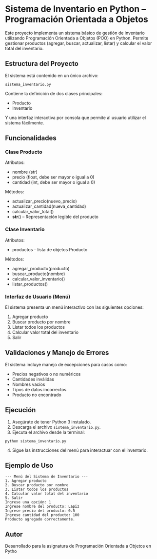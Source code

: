 # Sistema de Inventario en Python – Programación Orientada a Objetos

Este proyecto implementa un sistema básico de gestión de inventario utilizando Programación Orientada a Objetos (POO) en Python. Permite gestionar productos (agregar, buscar, actualizar, listar) y calcular el valor total del inventario.

## Estructura del Proyecto

El sistema está contenido en un único archivo:

```
sistema_inventario.py
```

Contiene la definición de dos clases principales:

- Producto
- Inventario

Y una interfaz interactiva por consola que permite al usuario utilizar el sistema fácilmente.

## Funcionalidades

### Clase Producto

Atributos:

- nombre (str)
- precio (float, debe ser mayor o igual a 0)
- cantidad (int, debe ser mayor o igual a 0)

Métodos:

- actualizar_precio(nuevo_precio)
- actualizar_cantidad(nueva_cantidad)
- calcular_valor_total()
- __str__() – Representación legible del producto

### Clase Inventario

Atributos:

- productos – lista de objetos Producto

Métodos:

- agregar_producto(producto)
- buscar_producto(nombre)
- calcular_valor_inventario()
- listar_productos()

### Interfaz de Usuario (Menú)

El sistema presenta un menú interactivo con las siguientes opciones:

1. Agregar producto
2. Buscar producto por nombre
3. Listar todos los productos
4. Calcular valor total del inventario
5. Salir

## Validaciones y Manejo de Errores

El sistema incluye manejo de excepciones para casos como:

- Precios negativos o no numéricos
- Cantidades inválidas
- Nombres vacíos
- Tipos de datos incorrectos
- Producto no encontrado

## Ejecución

1. Asegúrate de tener Python 3 instalado.
2. Descarga el archivo `sistema_inventario.py`.
3. Ejecuta el archivo desde la terminal:

```
python sistema_inventario.py
```

4. Sigue las instrucciones del menú para interactuar con el inventario.

## Ejemplo de Uso

```
--- Menú del Sistema de Inventario ---
1. Agregar producto
2. Buscar producto por nombre
3. Listar todos los productos
4. Calcular valor total del inventario
5. Salir
Ingrese una opción: 1
Ingrese nombre del producto: Lapiz
Ingrese precio del producto: 0.5
Ingrese cantidad del producto: 100
Producto agregado correctamente.
```

## Autor

Desarrollado para la asignatura de Programación Orientada a Objetos en Pytho
